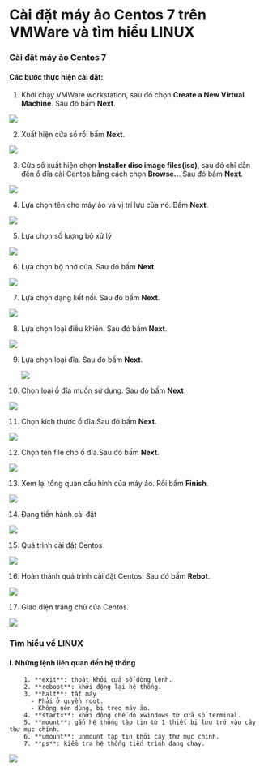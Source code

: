 # Cài đặt máy ảo Centos 7 trên VMWare và tìm hiểu LINUX

### Cài đặt máy ảo Centos 7

#### Các bước thực hiện cài đặt:
  1. Khởi chạy VMWare workstation, sau đó chọn **Create a New Virtual Machine**. Sau đó bấm **Next**.
  
   ![](./icon/1.png)
 
 2. Xuất hiện cửa sổ rồi bấm **Next**.
 
   ![](./icon/2.png)
 
 3. Cửa sổ xuất hiện chọn **Installer disc image files(iso)**, sau đó chỉ dẫn đến ổ đĩa cài Centos bằng cách chọn **Browse..**. Sau đó bấm **Next**.
    
   ![](./icon/3.png)
  
 4. Lựa chọn tên cho máy ảo và vị trí lưu của nó. Bấm **Next**.
      
   ![](./icon/4.png)
   
 5. Lựa chọn số lượng bộ xử lý
  
   ![](./icon/5.png)
   
 6. Lựa chọn bộ nhớ của. Sau đó bấm **Next**.
  
   ![](./icon/6.png)
   
 7. Lựa chọn dạng kết nối. Sau đó bấm **Next**.
 
   ![](./icon/7.png)
   
 8. Lựa chọn loại điều khiển. Sau đó bấm **Next**.
 
   ![](./icon/8.png)

9. Lựa chọn loại đĩa. Sau đó bấm **Next**.

   ![](./icon/9.png)

10. Chọn loại ổ đĩa muốn sử dụng. Sau đó bấm **Next**.

   ![](./icon/10.png)

11. Chọn kích thước ổ đĩa.Sau đó bấm **Next**.

   ![](./icon/11.png)

12. Chọn tên file cho ổ đĩa.Sau đó bấm **Next**.

   ![](./icon/12.png)

13. Xem lại tổng quan cấu hinh của máy ảo. Rồi bấm **Finish**.

   ![](./icon/13.png)
   
14. Đang tiến hành cài đặt                       

   ![](./icon/14.png)

15. Quá trình cài đặt Centos 

   ![](./icon/15.png)

16. Hoàn thành quá trình cài đặt Centos. Sau đó bấm **Rebot**.

   ![](./icon/16.png)

17. Giao diện trang chủ của Centos.

   ![](./icon/17.png)
   
   
### Tìm hiểu về LINUX

  #### I. Những lệnh liên quan đến hệ thống
        
        1. **exit**: thoát khỏi cửa sổ dòng lệnh.
        2. **reboot**: khởi động lại hệ thống.
        3. **halt**: tắt máy
          - Phải ở quyền root.
          - Không nên dùng, bị treo máy ảo.
        4. **startx**: khởi động chế độ xwindows từ cửa sổ terminal.
        5. **mount**: gắn hệ thống tập tin từ 1 thiết bị lưu trữ vào cây thư mục chính.
        6. **umount**: unmount tập tin khỏi cây thư mục chính.
        7. **ps**: kiểm tra hệ thống tiến trình đang chạy.
        
   ![](./icon/18.png)
    
        
        



                          
               
                  
                
  
